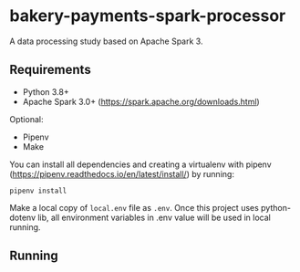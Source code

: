 # bakery-payments-spark-processor
A data processing study based on Apache Spark 3.

## Requirements

- Python 3.8+
- Apache Spark 3.0+ (https://spark.apache.org/downloads.html)

Optional:

- Pipenv
- Make

You can install all dependencies and creating a virtualenv with pipenv (https://pipenv.readthedocs.io/en/latest/install/)
by running:

`pipenv install`

Make a local copy of `local.env` file as `.env`. Once this project uses python-dotenv lib, all environment variables in .env value will be used in local running.

## Running 


